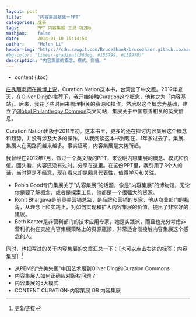 ```yaml
---
layout: post
title:      "内容集展基础－PPT"
categories: 成长
tags:       PPT 内容集展 工具 坑2Do
mathjax:    false
date:       2014-01-10 15:14:54
author:     "Helen Li"
header-img: "https://cdn.rawgit.com/BruceZhaoR/brucezhaor.github.io/master/img/post/..."
#bg-color: "linear-gradient(56deg, #155799, #159978)"
description: "内容集展的概念、模式、价值。"
---
```


* content
{:toc}

[庄秀丽老师在微博上说](http://www.weibo.com/1992959905/ArorvhmPY?type=comment#_rnd1389360269182)，Curation Nation这本书，台湾出了中文版。2012年夏天，在Oliver Ding的推荐下，我开始接触Curation这个概念，他称之为「内容基站」。后来，我花了些时间来梳理相关的资源和操作，然后以这个概念为基础，建立了[Global Philanthropy Common](www.gpcommon.org)英文网站，集展关于中国慈善相关的英文信息。

Curation Nation出版于2011年初。这本书里，更多的还在探讨内容集展这个概念和趋势，并没有涉及太多的操作。 从我阅读这本书到现在，1年多过去了，集展、集展人在网路间越来越多。事实证明，内容集展是大势所趋。

我曾经在2012年7月，做过一个英文版的PPT，来说明内容集展的概念、模式和价值。回头看，内容还没有过时。分享在这里。在这份PPT里，我引用了3个人的话，当时算是不经意，现在看来却是颇具代表性，值得学习和关注。

- Robin Good专门集展关于“内容集展”的话题，像是“内容集展”的博物馆，无论你是要了解概念，或者是探索工具，他都是一个很强大的资源。
- Rohit Bhargava是前奥美营销总监，是品牌和营销的专家，他从商业部门的视角，从理念上和实践上，对如何实现和扩大内容集展的价值，提出了非常好的建议。
- Beth Kanter是非营利部门的技术应用专家，她是实践派，而且也充分考虑非营利机构在实施内容集展策略上的资源瓶颈，非常适合刚接触内容集展这个感念的人。

<script async class="speakerdeck-embed" data-id="d0093b30bce10130d6447ec13c6484c0" data-ratio="1.33333333333333" src="//speakerdeck.com/assets/embed.js"></script>


同时，也把写过的关于内容集展的文章汇总一下：［也可以点击右边的标签：内容集展］[^1]

- 从PEM的“完美失衡”中国艺术展到Oliver Ding的Curation Commons
- 内容集展人如何正确应对版权问题？
- 内容集展的5大模式
- CONTENT CURATION-内容策展 OR 内容集展

[^1]: 更新链接
